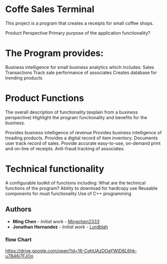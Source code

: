 # Coffe Sales Terminal
This project is a program that creates a receipts for small coffee shops. 

Product Perspective
Primary purpose of the application functionality?
 
# The Program provides:
Business intelligence for small business analytics which includes:
Sales Transactions
Track sale performance of associates
 Creates database for trending products


# Product Functions
The overall description of functionality:(explain from a business perspective)
Highlight the program functionality and benefits for the business.

Provides business intelligence of revenue 
Provides business intelligence of treading products.
Provides a digital record of item inventory.
Documents user track record of sales.
Provide accurate easy-to-use, on-demand print and on-line of receipts. 
Anti-fraud tracking of associates. 

# Technical functionality
A configurable toolkit of functions including:
What are the technical functions of the program?
Ability to download for hardcopy use
Reusable components for must functionality
Use of C++ programming 
## Authors

* **Ming Chen** - *Initial work* - [Mingchen2333](https://github.com/Mingchen2333)
* **Jonathan Hernandez** - *Initial work* - [Lordblah](https://github.com/lordblah)

### flow Chart
https://drive.google.com/open?id=16-CqhUAzDOaYWID6L6hk-u7B46j7FJOn
